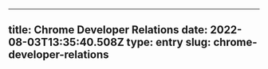 
---
title: Chrome Developer Relations 
date: 2022-08-03T13:35:40.508Z
type: entry
slug: chrome-developer-relations
---


